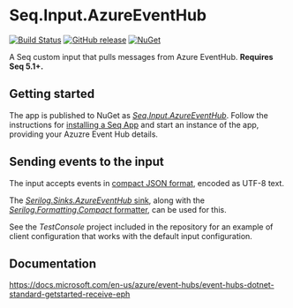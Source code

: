 # Seq.Input.AzureEventHub

[![Build Status](https://dev.azure.com/hinnipipe/Github%20Pipeline/_apis/build/status/Hinni.Seq.Input.AzureEventHub?branchName=master)](https://dev.azure.com/hinnipipe/Github%20Pipeline/_build/latest?definitionId=4&branchName=master)
[![GitHub release](https://img.shields.io/github/release/Hinni/Seq.Input.AzureEventHub.svg)](https://github.com/Hinni/Seq.Input.AzureEventHub/releases)
[![NuGet](https://img.shields.io/nuget/v/Seq.Input.AzureEventHub.svg)](https://www.nuget.org/packages/Seq.Input.AzureEventHub/)

A Seq custom input that pulls messages from Azure EventHub. **Requires Seq 5.1+.**

## Getting started

The app is published to NuGet as [_Seq.Input.AzureEventHub_](https://nuget.org/packages/Seq.Input.AzureEventHub). Follow the instructions for [installing a Seq App](https://docs.getseq.net/docs/installing-seq-apps) and start an instance of the app, providing your Azuzre Event Hub details.

## Sending events to the input

The input accepts events in [compact JSON format](https://github.com/serilog/serilog-formatting-compact#format-details), encoded as UTF-8 text.

The [_Serilog.Sinks.AzureEventHub_ sink](https://github.com/serilog/serilog-sinks-azureeventhub), along with the [_Serilog.Formatting.Compact_ formatter](https://github.com/serilog/serilog-formatting-compact), can be used for this.

See the _TestConsole_ project included in the repository for an example of client configuration that works with the default input configuration.

## Documentation

https://docs.microsoft.com/en-us/azure/event-hubs/event-hubs-dotnet-standard-getstarted-receive-eph
